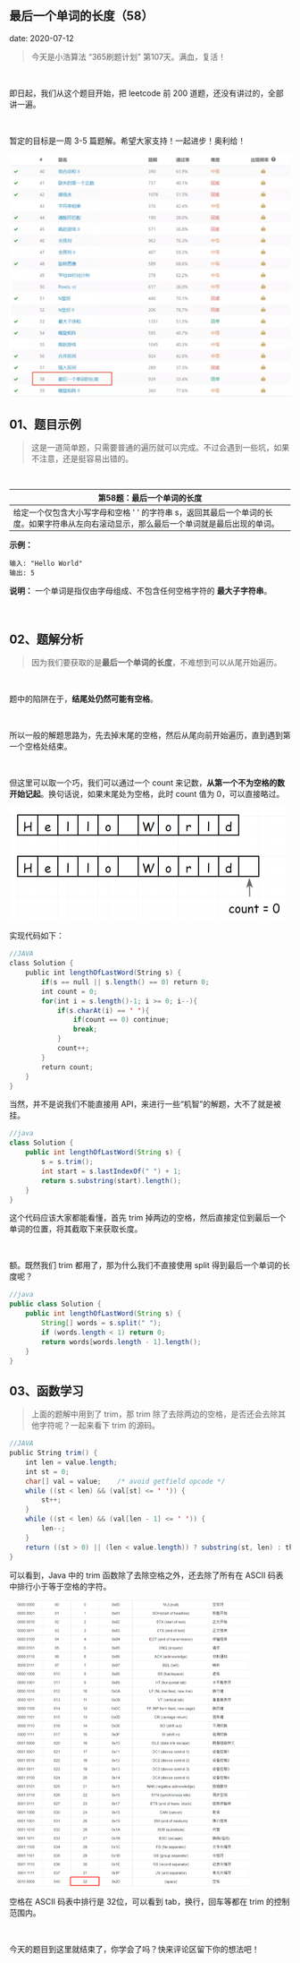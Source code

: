  
##	最后一个单词的长度（58）
date:	2020-07-12
 

> 今天是小浩算法 “365刷题计划” 第107天。满血，复活！

<br/>

即日起，我们从这个题目开始，把 leetcode 前 200 道题，还没有讲过的，全部讲一遍。

<br/>

暂定的目标是一周 3-5 篇题解。希望大家支持！一起进步！奥利给！

<img src="./308/1.jpg" alt="PNG" style="zoom: 50%;" />

## 01、题目示例

> 这是一道简单题，只需要普通的遍历就可以完成。不过会遇到一些坑，如果不注意，还是挺容易出错的。

<br/>

| 第58题：最后一个单词的长度                                   |
| ------------------------------------------------------------ |
| 给定一个仅包含大小写字母和空格 ' ' 的字符串 s，返回其最后一个单词的长度。如果字符串从左向右滚动显示，那么最后一个单词就是最后出现的单词。 |

**示例：**

```
输入: "Hello World" 
输出: 5
```

**说明：** 一个单词是指仅由字母组成、不包含任何空格字符的 **最大子字符串**。

<br/>

## 02、题解分析

> 因为我们要获取的是**最后一个单词的长度**，不难想到可以从尾开始遍历。

<br/>

题中的陷阱在于，**结尾处仍然可能有空格**。

<br/>

所以一般的解题思路为，先去掉末尾的空格，然后从尾向前开始遍历，直到遇到第一个空格处结束。

<br/>

但这里可以取一个巧，我们可以通过一个 count 来记数，**从第一个不为空格的数开始记起**。换句话说，如果末尾处为空格，此时 count 值为 0，可以直接略过。

<img src="./308/2.jpg" alt="PNG" style="zoom: 50%;" />

实现代码如下：

```java
//JAVA
class Solution {    
    public int lengthOfLastWord(String s) {        
        if(s == null || s.length() == 0) return 0;        
        int count = 0;        
        for(int i = s.length()-1; i >= 0; i--){            
            if(s.charAt(i) == ' '){                
                if(count == 0) continue;               
                break;           
            }            
            count++;      
        }        
        return count;          
    }
}
```

当然，并不是说我们不能直接用 API，来进行一些“机智”的解题，大不了就是被挂。

```java
//java
class Solution {
    public int lengthOfLastWord(String s) {
        s = s.trim();
        int start = s.lastIndexOf(" ") + 1;
        return s.substring(start).length();
    }
}
```

这个代码应该大家都能看懂，首先 trim 掉两边的空格，然后直接定位到最后一个单词的位置，将其截取下来获取长度。

<br/>

额。既然我们 trim 都用了，那为什么我们不直接使用 split 得到最后一个单词的长度呢？

```java
//java
public class Solution {
    public int lengthOfLastWord(String s) {
        String[] words = s.split(" ");
        if (words.length < 1) return 0;
        return words[words.length - 1].length();
    }
}
```

## 03、函数学习

> 上面的题解中用到了 trim，那 trim 除了去除两边的空格，是否还会去除其他字符呢？一起来看下 trim 的源码。

```java
//JAVA
public String trim() {  
    int len = value.length;  
    int st = 0;  
    char[] val = value;    /* avoid getfield opcode */  
    while ((st < len) && (val[st] <= ' ')) {      
        st++;  
    }  
    while ((st < len) && (val[len - 1] <= ' ')) {      
        len--;  
    }  
    return ((st > 0) || (len < value.length)) ? substring(st, len) : this;
}
```

可以看到，Java 中的 trim 函数除了去除空格之外，还去除了所有在 ASCII 码表中排行小于等于空格的字符。

<img src="./308/3.jpg" alt="PNG" style="zoom: 50%;" />

空格在 ASCII 码表中排行是 32位，可以看到 tab，换行，回车等都在 trim 的控制范围内。

<br/>

今天的题目到这里就结束了，你学会了吗？快来评论区留下你的想法吧！